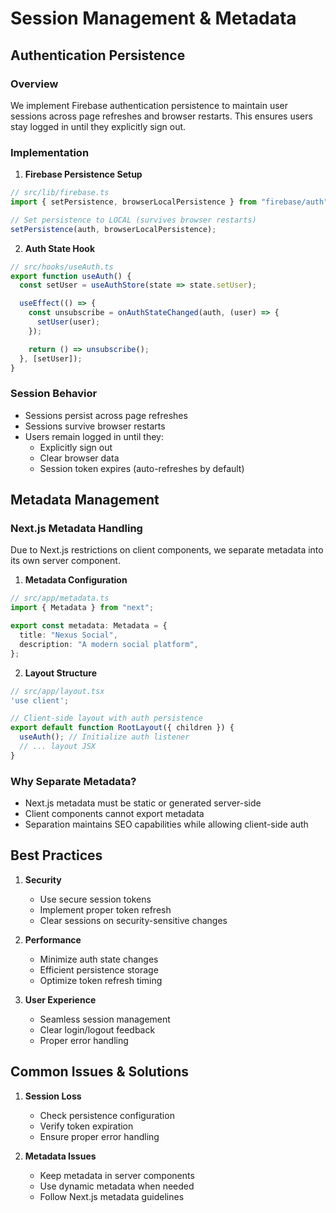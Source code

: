 # Session Management & Metadata

## Authentication Persistence

### Overview
We implement Firebase authentication persistence to maintain user sessions across page refreshes and browser restarts. This ensures users stay logged in until they explicitly sign out.

### Implementation

1. **Firebase Persistence Setup**
```typescript
// src/lib/firebase.ts
import { setPersistence, browserLocalPersistence } from "firebase/auth";

// Set persistence to LOCAL (survives browser restarts)
setPersistence(auth, browserLocalPersistence);
```

2. **Auth State Hook**
```typescript
// src/hooks/useAuth.ts
export function useAuth() {
  const setUser = useAuthStore(state => state.setUser);

  useEffect(() => {
    const unsubscribe = onAuthStateChanged(auth, (user) => {
      setUser(user);
    });

    return () => unsubscribe();
  }, [setUser]);
}
```

### Session Behavior
- Sessions persist across page refreshes
- Sessions survive browser restarts
- Users remain logged in until they:
  - Explicitly sign out
  - Clear browser data
  - Session token expires (auto-refreshes by default)

## Metadata Management

### Next.js Metadata Handling
Due to Next.js restrictions on client components, we separate metadata into its own server component.

1. **Metadata Configuration**
```typescript
// src/app/metadata.ts
import { Metadata } from "next";

export const metadata: Metadata = {
  title: "Nexus Social",
  description: "A modern social platform",
};
```

2. **Layout Structure**
```typescript
// src/app/layout.tsx
'use client';

// Client-side layout with auth persistence
export default function RootLayout({ children }) {
  useAuth(); // Initialize auth listener
  // ... layout JSX
}
```

### Why Separate Metadata?
- Next.js metadata must be static or generated server-side
- Client components cannot export metadata
- Separation maintains SEO capabilities while allowing client-side auth

## Best Practices

1. **Security**
   - Use secure session tokens
   - Implement proper token refresh
   - Clear sessions on security-sensitive changes

2. **Performance**
   - Minimize auth state changes
   - Efficient persistence storage
   - Optimize token refresh timing

3. **User Experience**
   - Seamless session management
   - Clear login/logout feedback
   - Proper error handling

## Common Issues & Solutions

1. **Session Loss**
   - Check persistence configuration
   - Verify token expiration
   - Ensure proper error handling

2. **Metadata Issues**
   - Keep metadata in server components
   - Use dynamic metadata when needed
   - Follow Next.js metadata guidelines 